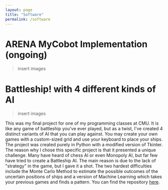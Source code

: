 ```yaml
---
layout: page
title: "Software"
permalink: /software
---
```


# ARENA MyCobot Implementation (ongoing)

> insert images



# Battleship! with 4 different kinds of AI

> insert images

This was my final project for one of my programming classes at CMU. It is like any game of battleship you've ever played, but as a twist, I've created 4 distinct variants of AI that you can play against. You may create your own games with a custom-sized grid and use your keyboard to place your ships. The project was created purely in Python with a modified version of Tkinter. The reason why I chose this specific project is that it presented a unique challenge. Many have heard of chess AI or even Monopoly AI, but far few have tried to create a Battleship AI. The main reason is due to the lack of "strategy" in the game, but I gave it a shot. The two hardest difficulties include the Monte Carlo Method to estimate the possible outcomes of the uncertain positions of ships and a version of Machine Learning which takes your previous games and finds a pattern. You can find the repository [here](https://github.com/Blasterus/SpaceShip112).
